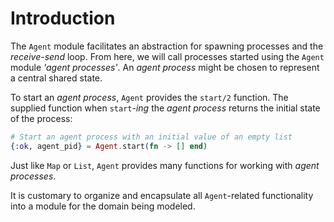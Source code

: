 # Introduction

The `Agent` module facilitates an abstraction for spawning processes and the _receive-send_ loop. From here, we will call processes started using the `Agent` module _'agent processes'_. An _agent process_ might be chosen to represent a central shared state.

To start an _agent process_, `Agent` provides the `start/2` function. The supplied function when `start`_-ing_ the _agent process_ returns the initial state of the process:

```elixir
# Start an agent process with an initial value of an empty list
{:ok, agent_pid} = Agent.start(fn -> [] end)
```

Just like `Map` or `List`, `Agent` provides many functions for working with _agent processes_.

It is customary to organize and encapsulate all `Agent`-related functionality into a module for the domain being modeled.
